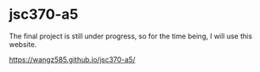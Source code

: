 # jsc370-a5

The final project is still under progress, so for the time being, I will use this website.

https://wangz585.github.io/jsc370-a5/
